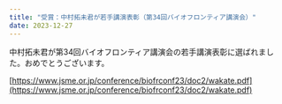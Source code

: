 ```yaml
---
title: "受賞：中村拓未君が若手講演表彰（第34回バイオフロンティア講演会）"
date: 2023-12-27
---
```


中村拓未君が第34回バイオフロンティア講演会の若手講演表彰に選ばれました。おめでとうございます。

[https://www.jsme.or.jp/conference/biofrconf23/doc2/wakate.pdf](https://www.jsme.or.jp/conference/biofrconf23/doc2/wakate.pdf)
